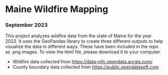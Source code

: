 # Maine Wildfire Mapping
### September 2023

This project analyzes wildfire data from the state of Maine for the year 2022. 
It uses the GeoPandas library to create three different outputs to help visualize the data in different ways.
These have been included in the repo as .png images.
To view the html file, please download it to your computer.

- Wildfire data collected from https://data-nifc.opendata.arcgis.com/
- County boundary data collected from https://public.opendatasoft.com
